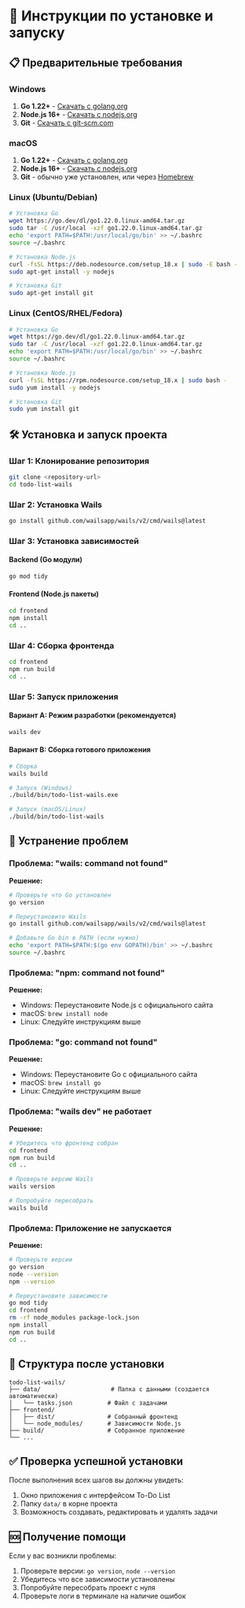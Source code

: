 # 🚀 Инструкции по установке и запуску

## 📋 Предварительные требования

### Windows
1. **Go 1.22+** - [Скачать с golang.org](https://golang.org/dl/)
2. **Node.js 16+** - [Скачать с nodejs.org](https://nodejs.org/)
3. **Git** - [Скачать с git-scm.com](https://git-scm.com/download/win)

### macOS
1. **Go 1.22+** - [Скачать с golang.org](https://golang.org/dl/)
2. **Node.js 16+** - [Скачать с nodejs.org](https://nodejs.org/)
3. **Git** - обычно уже установлен, или через [Homebrew](https://brew.sh/)

### Linux (Ubuntu/Debian)
```bash
# Установка Go
wget https://go.dev/dl/go1.22.0.linux-amd64.tar.gz
sudo tar -C /usr/local -xzf go1.22.0.linux-amd64.tar.gz
echo 'export PATH=$PATH:/usr/local/go/bin' >> ~/.bashrc
source ~/.bashrc

# Установка Node.js
curl -fsSL https://deb.nodesource.com/setup_18.x | sudo -E bash -
sudo apt-get install -y nodejs

# Установка Git
sudo apt-get install git
```

### Linux (CentOS/RHEL/Fedora)
```bash
# Установка Go
wget https://go.dev/dl/go1.22.0.linux-amd64.tar.gz
sudo tar -C /usr/local -xzf go1.22.0.linux-amd64.tar.gz
echo 'export PATH=$PATH:/usr/local/go/bin' >> ~/.bashrc
source ~/.bashrc

# Установка Node.js
curl -fsSL https://rpm.nodesource.com/setup_18.x | sudo bash -
sudo yum install -y nodejs

# Установка Git
sudo yum install git
```

## 🛠️ Установка и запуск проекта

### Шаг 1: Клонирование репозитория
```bash
git clone <repository-url>
cd todo-list-wails
```

### Шаг 2: Установка Wails
```bash
go install github.com/wailsapp/wails/v2/cmd/wails@latest
```

### Шаг 3: Установка зависимостей

#### Backend (Go модули)
```bash
go mod tidy
```

#### Frontend (Node.js пакеты)
```bash
cd frontend
npm install
cd ..
```

### Шаг 4: Сборка фронтенда
```bash
cd frontend
npm run build
cd ..
```

### Шаг 5: Запуск приложения

#### Вариант A: Режим разработки (рекомендуется)
```bash
wails dev
```

#### Вариант B: Сборка готового приложения
```bash
# Сборка
wails build

# Запуск (Windows)
./build/bin/todo-list-wails.exe

# Запуск (macOS/Linux)
./build/bin/todo-list-wails
```

## 🔧 Устранение проблем

### Проблема: "wails: command not found"
**Решение:**
```bash
# Проверьте что Go установлен
go version

# Переустановите Wails
go install github.com/wailsapp/wails/v2/cmd/wails@latest

# Добавьте Go bin в PATH (если нужно)
echo 'export PATH=$PATH:$(go env GOPATH)/bin' >> ~/.bashrc
source ~/.bashrc
```

### Проблема: "npm: command not found"
**Решение:**
- Windows: Переустановите Node.js с официального сайта
- macOS: `brew install node`
- Linux: Следуйте инструкциям выше

### Проблема: "go: command not found"
**Решение:**
- Windows: Переустановите Go с официального сайта
- macOS: `brew install go`
- Linux: Следуйте инструкциям выше

### Проблема: "wails dev" не работает
**Решение:**
```bash
# Убедитесь что фронтенд собран
cd frontend
npm run build
cd ..

# Проверьте версию Wails
wails version

# Попробуйте пересобрать
wails build
```

### Проблема: Приложение не запускается
**Решение:**
```bash
# Проверьте версии
go version
node --version
npm --version

# Переустановите зависимости
go mod tidy
cd frontend
rm -rf node_modules package-lock.json
npm install
npm run build
cd ..
```

## 📁 Структура после установки

```
todo-list-wails/
├── data/                    # Папка с данными (создается автоматически)
│   └── tasks.json          # Файл с задачами
├── frontend/
│   ├── dist/               # Собранный фронтенд
│   └── node_modules/       # Зависимости Node.js
├── build/                  # Собранное приложение
└── ...
```

## ✅ Проверка успешной установки

После выполнения всех шагов вы должны увидеть:
1. Окно приложения с интерфейсом To-Do List
2. Папку `data/` в корне проекта
3. Возможность создавать, редактировать и удалять задачи

## 🆘 Получение помощи

Если у вас возникли проблемы:
1. Проверьте версии: `go version`, `node --version`
2. Убедитесь что все зависимости установлены
3. Попробуйте пересобрать проект с нуля
4. Проверьте логи в терминале на наличие ошибок

